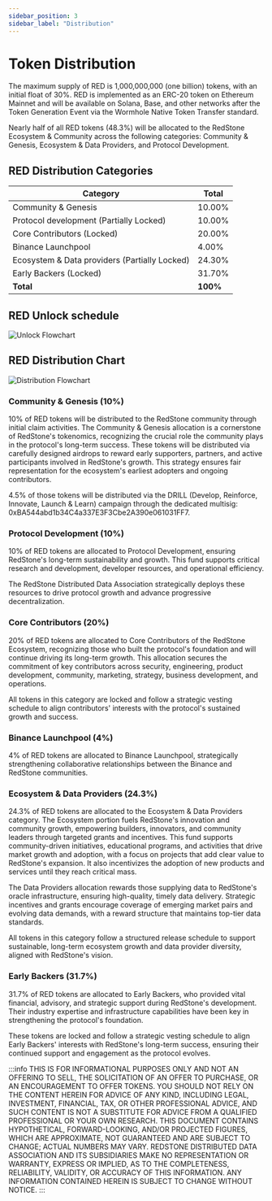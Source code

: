 ```yaml
---
sidebar_position: 3
sidebar_label: "Distribution"
---
```


# Token Distribution

The maximum supply of RED is 1,000,000,000 (one billion) tokens, with an initial float of 30%. RED is implemented as an ERC-20 token on Ethereum Mainnet and will be available on Solana, Base, and other networks after the Token Generation Event via the Wormhole Native Token Transfer standard.

Nearly half of all RED tokens (48.3%) will be allocated to the RedStone Ecosystem & Community across the following categories: Community & Genesis, Ecosystem & Data Providers, and Protocol Development.

## RED Distribution Categories

| Category                                      | Total    |
| --------------------------------------------- | -------- |
| Community & Genesis                           | 10.00%   |
| Protocol development (Partially Locked)       | 10.00%   |
| Core Contributors (Locked)                    | 20.00%   |
| Binance Launchpool                            | 4.00%    |
| Ecosystem & Data providers (Partially Locked) | 24.30%   |
| Early Backers (Locked)                        | 31.70%   |
| **Total**                                     | **100%** |

## RED Unlock schedule

![Unlock Flowchart](https://blog.redstone.finance/wp-content/uploads/2025/02/Token-Unlock-Schedule-V4.png)

## RED Distribution Chart

![Distribution Flowchart](https://blog.redstone.finance/wp-content/uploads/2025/02/Token-Distribution-Pie-Chart-V3.png)

### Community & Genesis (10%)

10% of RED tokens will be distributed to the RedStone community through initial claim activities. The Community & Genesis allocation is a cornerstone of RedStone's tokenomics, recognizing the crucial role the community plays in the protocol's long-term success. These tokens will be distributed via carefully designed airdrops to reward early supporters, partners, and active participants involved in RedStone's growth. This strategy ensures fair representation for the ecosystem's earliest adopters and ongoing contributors.

4.5% of those tokens will be distributed via the DRILL (Develop, Reinforce, Innovate, Launch & Learn) campaign through the dedicated multisig: 0xBA544abd1b34C4a337E3F3Cbe2A390e061031FF7.

### Protocol Development (10%)

10% of RED tokens are allocated to Protocol Development, ensuring RedStone's long-term sustainability and growth. This fund supports critical research and development, developer resources, and operational efficiency.

The RedStone Distributed Data Association strategically deploys these resources to drive protocol growth and advance progressive decentralization.

### Core Contributors (20%)

20% of RED tokens are allocated to Core Contributors of the RedStone Ecosystem, recognizing those who built the protocol's foundation and will continue driving its long-term growth. This allocation secures the commitment of key contributors across security, engineering, product development, community, marketing, strategy, business development, and operations.

All tokens in this category are locked and follow a strategic vesting schedule to align contributors' interests with the protocol's sustained growth and success.

### Binance Launchpool (4%)

4% of RED tokens are allocated to Binance Launchpool, strategically strengthening collaborative relationships between the Binance and RedStone communities.

### Ecosystem & Data Providers (24.3%)

24.3% of RED tokens are allocated to the Ecosystem & Data Providers category. The Ecosystem portion fuels RedStone's innovation and community growth, empowering builders, innovators, and community leaders through targeted grants and incentives. This fund supports community-driven initiatives, educational programs, and activities that drive market growth and adoption, with a focus on projects that add clear value to RedStone's expansion. It also incentivizes the adoption of new products and services until they reach critical mass.

The Data Providers allocation rewards those supplying data to RedStone's oracle infrastructure, ensuring high-quality, timely data delivery. Strategic incentives and grants encourage coverage of emerging market pairs and evolving data demands, with a reward structure that maintains top-tier data standards.

All tokens in this category follow a structured release schedule to support sustainable, long-term ecosystem growth and data provider diversity, aligned with RedStone's vision.

### Early Backers (31.7%)

31.7% of RED tokens are allocated to Early Backers, who provided vital financial, advisory, and strategic support during RedStone's development. Their industry expertise and infrastructure capabilities have been key in strengthening the protocol's foundation.

These tokens are locked and follow a strategic vesting schedule to align Early Backers' interests with RedStone's long-term success, ensuring their continued support and engagement as the protocol evolves.

:::info
THIS IS FOR INFORMATIONAL PURPOSES ONLY AND NOT AN OFFERING TO SELL, THE SOLICITATION OF AN OFFER TO PURCHASE, OR AN ENCOURAGEMENT TO OFFER TOKENS. YOU SHOULD NOT RELY ON THE CONTENT HEREIN FOR ADVICE OF ANY KIND, INCLUDING LEGAL, INVESTMENT, FINANCIAL, TAX, OR OTHER PROFESSIONAL ADVICE, AND SUCH CONTENT IS NOT A SUBSTITUTE FOR ADVICE FROM A QUALIFIED PROFESSIONAL OR YOUR OWN RESEARCH. THIS DOCUMENT CONTAINS HYPOTHETICAL, FORWARD-LOOKING, AND/OR PROJECTED FIGURES, WHICH ARE APPROXIMATE, NOT GUARANTEED AND ARE SUBJECT TO CHANGE; ACTUAL NUMBERS MAY VARY. REDSTONE DISTRIBUTED DATA ASSOCIATION AND ITS SUBSIDIARIES MAKE NO REPRESENTATION OR WARRANTY, EXPRESS OR IMPLIED, AS TO THE COMPLETENESS, RELIABILITY, VALIDITY, OR ACCURACY OF THIS INFORMATION. ANY INFORMATION CONTAINED HEREIN IS SUBJECT TO CHANGE WITHOUT NOTICE.
:::
